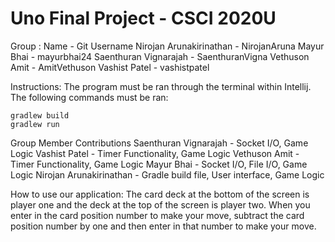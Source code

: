 # Uno Final Project - CSCI 2020U
Group : Name - Git Username
Nirojan Arunakirinathan - NirojanAruna
Mayur Bhai - mayurbhai24
Saenthuran Vignarajah - SaenthuranVigna
Vethuson Amit - AmitVethuson
Vashist Patel - vashistpatel

Instructions: The program must be ran through the terminal within Intellij. The following commands must be ran:

    gradlew build
    gradlew run
    
Group Member Contributions
  Saenthuran Vignarajah - Socket I/O, Game Logic
  Vashist Patel - Timer Functionality, Game Logic
  Vethuson Amit - Timer Functionality, Game Logic
  Mayur Bhai - Socket I/O, File I/O, Game Logic
  Nirojan Arunakirinathan - Gradle build file, User interface, Game Logic
  
How to use our application:
The card deck at the bottom of the screen is player one and the deck at the top of the screen is player two. 
When you enter in the card position number to make your move, subtract the card position number by one and then enter in that number to make your move.
